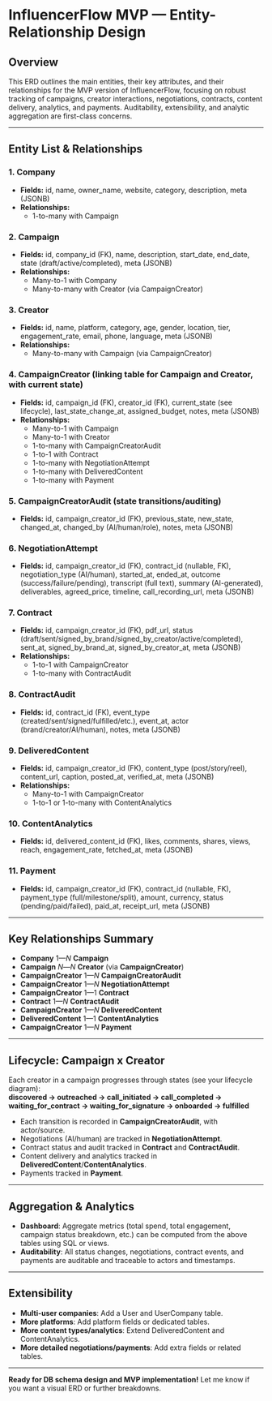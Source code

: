# InfluencerFlow MVP — Entity-Relationship Design

## Overview

This ERD outlines the main entities, their key attributes, and their relationships for the MVP version of InfluencerFlow, focusing on robust tracking of campaigns, creator interactions, negotiations, contracts, content delivery, analytics, and payments. Auditability, extensibility, and analytic aggregation are first-class concerns.

---

## Entity List & Relationships

### 1. **Company**
- **Fields:** id, name, owner_name, website, category, description, meta (JSONB)
- **Relationships:**  
    - 1-to-many with Campaign

### 2. **Campaign**
- **Fields:** id, company_id (FK), name, description, start_date, end_date, state (draft/active/completed), meta (JSONB)
- **Relationships:**  
    - Many-to-1 with Company  
    - Many-to-many with Creator (via CampaignCreator)

### 3. **Creator**
- **Fields:** id, name, platform, category, age, gender, location, tier, engagement_rate, email, phone, language, meta (JSONB)
- **Relationships:**  
    - Many-to-many with Campaign (via CampaignCreator)

### 4. **CampaignCreator** (linking table for Campaign and Creator, with current state)
- **Fields:** id, campaign_id (FK), creator_id (FK), current_state (see lifecycle), last_state_change_at, assigned_budget, notes, meta (JSONB)
- **Relationships:**  
    - Many-to-1 with Campaign  
    - Many-to-1 with Creator  
    - 1-to-many with CampaignCreatorAudit  
    - 1-to-1 with Contract  
    - 1-to-many with NegotiationAttempt  
    - 1-to-many with DeliveredContent  
    - 1-to-many with Payment

### 5. **CampaignCreatorAudit** (state transitions/auditing)
- **Fields:** id, campaign_creator_id (FK), previous_state, new_state, changed_at, changed_by (AI/human/role), notes, meta (JSONB)

### 6. **NegotiationAttempt**
- **Fields:** id, campaign_creator_id (FK), contract_id (nullable, FK), negotiation_type (AI/human), started_at, ended_at, outcome (success/failure/pending), transcript (full text), summary (AI-generated), deliverables, agreed_price, timeline, call_recording_url, meta (JSONB)

### 7. **Contract**
- **Fields:** id, campaign_creator_id (FK), pdf_url, status (draft/sent/signed_by_brand/signed_by_creator/active/completed), sent_at, signed_by_brand_at, signed_by_creator_at, meta (JSONB)
- **Relationships:**  
    - 1-to-1 with CampaignCreator  
    - 1-to-many with ContractAudit

### 8. **ContractAudit**
- **Fields:** id, contract_id (FK), event_type (created/sent/signed/fulfilled/etc.), event_at, actor (brand/creator/AI/human), notes, meta (JSONB)

### 9. **DeliveredContent**
- **Fields:** id, campaign_creator_id (FK), content_type (post/story/reel), content_url, caption, posted_at, verified_at, meta (JSONB)
- **Relationships:**  
    - Many-to-1 with CampaignCreator  
    - 1-to-1 or 1-to-many with ContentAnalytics

### 10. **ContentAnalytics**
- **Fields:** id, delivered_content_id (FK), likes, comments, shares, views, reach, engagement_rate, fetched_at, meta (JSONB)

### 11. **Payment**
- **Fields:** id, campaign_creator_id (FK), contract_id (nullable, FK), payment_type (full/milestone/split), amount, currency, status (pending/paid/failed), paid_at, receipt_url, meta (JSONB)

---

## Key Relationships Summary

- **Company** 1—*N* **Campaign**
- **Campaign** *N*—*N* **Creator** (via **CampaignCreator**)
- **CampaignCreator** 1—*N* **CampaignCreatorAudit**
- **CampaignCreator** 1—*N* **NegotiationAttempt**
- **CampaignCreator** 1—1 **Contract**
- **Contract** 1—*N* **ContractAudit**
- **CampaignCreator** 1—*N* **DeliveredContent**
- **DeliveredContent** 1—1 **ContentAnalytics**
- **CampaignCreator** 1—*N* **Payment**

---

## Lifecycle: Campaign x Creator

Each creator in a campaign progresses through states (see your lifecycle diagram):  
**discovered → outreached → call_initiated → call_completed → waiting_for_contract → waiting_for_signature → onboarded → fulfilled**  
- Each transition is recorded in **CampaignCreatorAudit**, with actor/source.
- Negotiations (AI/human) are tracked in **NegotiationAttempt**.
- Contract status and audit tracked in **Contract** and **ContractAudit**.
- Content delivery and analytics tracked in **DeliveredContent**/**ContentAnalytics**.
- Payments tracked in **Payment**.

---

## Aggregation & Analytics

- **Dashboard**: Aggregate metrics (total spend, total engagement, campaign status breakdown, etc.) can be computed from the above tables using SQL or views.
- **Auditability**: All status changes, negotiations, contract events, and payments are auditable and traceable to actors and timestamps.

---

## Extensibility

- **Multi-user companies**: Add a User and UserCompany table.
- **More platforms**: Add platform fields or dedicated tables.
- **More content types/analytics**: Extend DeliveredContent and ContentAnalytics.
- **More detailed negotiations/payments**: Add extra fields or related tables.

---

**Ready for DB schema design and MVP implementation!**
Let me know if you want a visual ERD or further breakdowns.